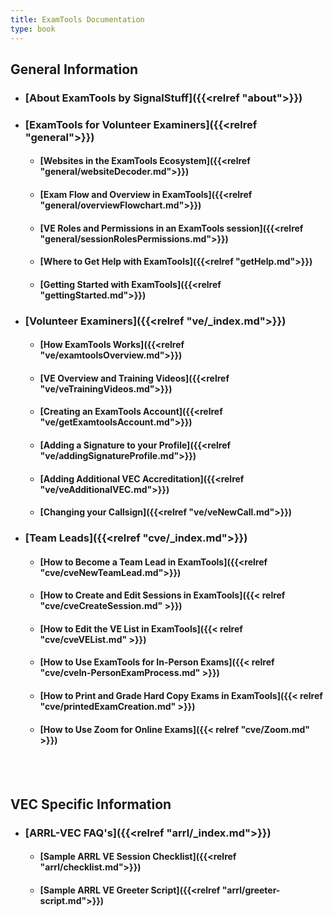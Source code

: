 ```yaml
---
title: ExamTools Documentation
type: book
---
```

## **General Information**

* ### [About ExamTools by SignalStuff]({{<relref "about">}})
* ### [ExamTools for Volunteer Examiners]({{<relref "general">}})
  * #### [Websites in the ExamTools Ecosystem]({{<relref "general/websiteDecoder.md">}})
  * #### [Exam Flow and Overview in ExamTools]({{<relref "general/overviewFlowchart.md">}})
  * #### [VE Roles and Permissions in an ExamTools session]({{<relref "general/sessionRolesPermissions.md">}})
  * #### [Where to Get Help with ExamTools]({{<relref "getHelp.md">}})
  * #### [Getting Started with ExamTools]({{<relref "gettingStarted.md">}})
* ### [Volunteer Examiners]({{<relref "ve/_index.md">}})
  * #### [How ExamTools Works]({{<relref "ve/examtoolsOverview.md">}})
  * #### [VE Overview and Training Videos]({{<relref "ve/veTrainingVideos.md">}})
  * #### [Creating an ExamTools Account]({{<relref "ve/getExamtoolsAccount.md">}})
  * #### [Adding a Signature to your Profile]({{<relref "ve/addingSignatureProfile.md">}})
  * #### [Adding Additional VEC Accreditation]({{<relref "ve/veAdditionalVEC.md">}})
  * #### [Changing your Callsign]({{<relref "ve/veNewCall.md">}})
* ### [Team Leads]({{<relref "cve/_index.md">}}) 
  * #### [How to Become a Team Lead in ExamTools]({{<relref "cve/cveNewTeamLead.md">}})
  * #### [How to Create and Edit Sessions in ExamTools]({{< relref "cve/cveCreateSession.md" >}})
  * #### [How to Edit the VE List in ExamTools]({{< relref "cve/cveVEList.md" >}})
  * #### [How to Use ExamTools for In-Person Exams]({{< relref "cve/cveIn-PersonExamProcess.md" >}})
  * #### [How to Print and Grade Hard Copy Exams in ExamTools]({{< relref "cve/printedExamCreation.md" >}})
  * #### [How to Use Zoom for Online Exams]({{< relref "cve/Zoom.md" >}})


<br><br>
## **VEC Specific Information**
* ### [ARRL-VEC FAQ's]({{<relref "arrl/_index.md">}})
  * #### [Sample ARRL VE Session Checklist]({{<relref "arrl/checklist.md">}})
  * #### [Sample ARRL VE Greeter Script]({{<relref "arrl/greeter-script.md">}})

<br /><br />
